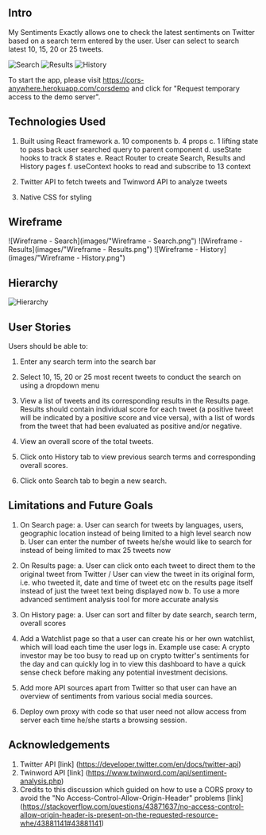 ## Intro

My Sentiments Exactly allows one to check the latest sentiments on Twitter based on a search term entered by the user. User can select to search latest 10, 15, 20 or 25 tweets.

![Search](images/Search.png)
![Results](images/Results.png)
![History](images/History.png)

To start the app, please visit https://cors-anywhere.herokuapp.com/corsdemo and click for "Request temporary access to the demo server".

## Technologies Used

1. Built using React framework
   a. 10 components
   b. 4 props
   c. 1 lifting state to pass back user searched query to parent component
   d. useState hooks to track 8 states
   e. React Router to create Search, Results and History pages
   f. useContext hooks to read and subscribe to 13 context

2. Twitter API to fetch tweets and Twinword API to analyze tweets

3. Native CSS for styling

## Wireframe

![Wireframe - Search](images/"Wireframe - Search.png")
![Wireframe - Results](images/"Wireframe - Results.png")
![Wireframe - History](images/"Wireframe - History.png")

## Hierarchy

![Hierarchy](images/Hierarchy.png")

## User Stories

Users should be able to:

1. Enter any search term into the search bar

2. Select 10, 15, 20 or 25 most recent tweets to conduct the search on using a dropdown menu

3. View a list of tweets and its corresponding results in the Results page. Results should contain individual score for each tweet (a positive tweet will be indicated by a positive score and vice versa), with a list of words from the tweet that had been evaluated as positive and/or negative.

4. View an overall score of the total tweets.

5. Click onto History tab to view previous search terms and corresponding overall scores.

6. Click onto Search tab to begin a new search.

## Limitations and Future Goals

1. On Search page:
   a. User can search for tweets by languages, users, geographic location instead of being limited to a high level search now
   b. User can enter the number of tweets he/she would like to search for instead of being limited to max 25 tweets now

2. On Results page:
   a. User can click onto each tweet to direct them to the original tweet from Twitter / User can view the tweet in its original form, i.e. who tweeted it, date and time of tweet etc on the results page itself instead of just the tweet text being displayed now
   b. To use a more advanced sentiment analysis tool for more accurate analysis

3. On History page:
   a. User can sort and filter by date search, search term, overall scores

4. Add a Watchlist page so that a user can create his or her own watchlist, which will load each time the user logs in. Example use case: A crypto investor may be too busy to read up on crypto twitter's sentiments for the day and can quickly log in to view this dashboard to have a quick sense check before making any potential investment decisions.

5. Add more API sources apart from Twitter so that user can have an overview of sentiments from various social media sources.

6. Deploy own proxy with code so that user need not allow access from server each time he/she starts a browsing session.

## Acknowledgements

1. Twitter API [link] (https://developer.twitter.com/en/docs/twitter-api)
2. Twinword API [link] (https://www.twinword.com/api/sentiment-analysis.php)
3. Credits to this discussion which guided on how to use a CORS proxy to avoid the "No Access-Control-Allow-Origin-Header" problems [link] (https://stackoverflow.com/questions/43871637/no-access-control-allow-origin-header-is-present-on-the-requested-resource-whe/43881141#43881141)
